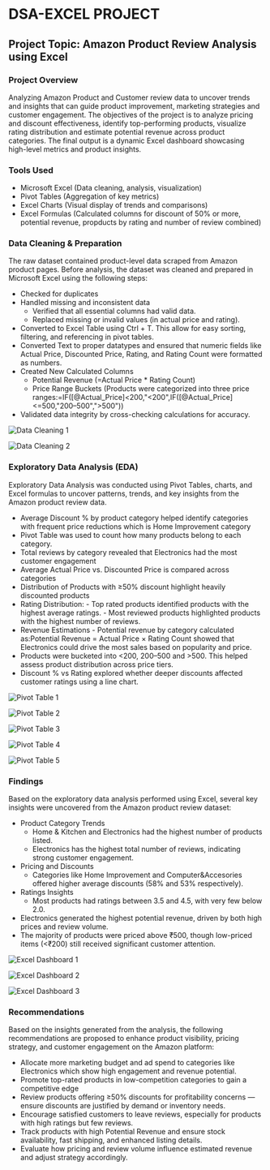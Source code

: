 # DSA-EXCEL PROJECT
## Project Topic: Amazon Product Review Analysis using Excel

### Project Overview
Analyzing Amazon Product and Customer review data to uncover trends and insights that can guide product improvement, marketing strategies and customer engagement. The objectives of the project is to analyze pricing and discount effectiveness, identify top-performing products, visualize rating distribution and estimate potential revenue across product categories. The final output is a dynamic Excel dashboard showcasing high-level metrics and product insights.

### Tools Used
- Microsoft Excel (Data cleaning, analysis, visualization)
- Pivot Tables (Aggregation of key metrics)
- Excel Charts (Visual display of trends and comparisons)
- Excel Formulas (Calculated columns for discount of 50% or more, potential revenue, propducts by rating and number of review combined)

### Data Cleaning & Preparation
The raw dataset contained product-level data scraped from Amazon product pages. Before analysis, the dataset was cleaned and prepared in Microsoft Excel using the following steps:
- Checked for duplicates
- Handled missing and inconsistent data
    - Verified that all essential columns had valid data.
    - Replaced missing or invalid values (in  actual price and rating).
- Converted to Excel Table using Ctrl + T. This allow for easy sorting, filtering, and referencing in pivot tables.
- Converted Text to proper datatypes and ensured that numeric fields like Actual Price, Discounted Price, Rating, and Rating Count were formatted as numbers.
- Created New Calculated Columns
    - Potential Revenue (=Actual Price * Rating Count)
    - Price Range Buckets (Products were categorized into three price ranges:=IF([@Actual_Price]<200,"<200",IF([@Actual_Price]<=500,"200–500",">500"))
- Validated data integrity by cross-checking calculations for accuracy.

![Data Cleaning 1](https://github.com/user-attachments/assets/e4f4ae31-792a-4613-a6b2-1f1fd716922f)

![Data Cleaning 2](https://github.com/user-attachments/assets/2cd39adc-423a-43d8-a7b8-719d6d72f92c)

### Exploratory Data Analysis (EDA)
Exploratory Data Analysis was conducted using Pivot Tables, charts, and Excel formulas to uncover patterns, trends, and key insights from the Amazon product review data.
- Average Discount % by product category helped identify categories with frequent price reductions which is Home Improvement category
- Pivot Table was used to count how many products belong to each category.
- Total reviews by category revealed that Electronics had the most customer engagement
- Average Actual Price vs. Discounted Price is compared across categories
- Distribution of Products with ≥50% discount highlight heavily discounted products
- Rating Distribution:
      - Top rated products identified products with the highest average ratings.
      - Most reviewed products highlighted products with the highest number of reviews.
- Revenue Estimations
      - Potential revenue by category calculated as:Potential Revenue = Actual Price × Rating Count showed that Electronics could drive the most sales based on popularity and price.
- Products were bucketed into <200, 200–500 and >500. This helped assess product distribution across price tiers.
- Discount % vs Rating explored whether deeper discounts affected customer ratings using a line chart.

![Pivot Table 1](https://github.com/user-attachments/assets/bd373adf-cd22-4515-8c9d-cb37d9ac6242)

![Pivot Table 2](https://github.com/user-attachments/assets/090c59c9-5f01-4a7d-9b4a-e882030ed381)

![Pivot Table 3](https://github.com/user-attachments/assets/315825ab-ce41-4bb2-8396-e58c4df231df)

![Pivot Table 4](https://github.com/user-attachments/assets/25d17c57-b4b0-4650-87ff-defdb019da48)

![Pivot Table 5](https://github.com/user-attachments/assets/19be406d-902c-4471-8486-828f19f8837c)

### Findings
Based on the exploratory data analysis performed using Excel, several key insights were uncovered from the Amazon product review dataset:
- Product Category Trends
     - Home & Kitchen and Electronics had the highest number of products listed.
     - Electronics has the highest total number of reviews, indicating strong customer engagement.
- Pricing and Discounts
    - Categories like Home Improvement and Computer&Accesories offered higher average discounts (58% and 53% respectively).
- Ratings Insights
    - Most products had ratings between 3.5 and 4.5, with very few below 2.0.
- Electronics generated the highest potential revenue, driven by both high prices and review volume.
- The majority of products were priced above ₹500, though low-priced items (<₹200) still received significant customer attention.

![Excel Dashboard 1](https://github.com/user-attachments/assets/dcde5ca2-5a60-4862-a395-ecceb218ac46)

![Excel Dashboard 2](https://github.com/user-attachments/assets/6866351c-051b-4575-9f60-4236d2e45a40)

![Excel Dashboard 3](https://github.com/user-attachments/assets/7b15c320-2ab9-4fc8-adc2-608583097eba)

### Recommendations
Based on the insights generated from the analysis, the following recommendations are proposed to enhance product visibility, pricing strategy, and customer engagement on the Amazon platform:
- Allocate more marketing budget and ad spend to categories like Electronics which show high engagement and revenue potential.
- Promote top-rated products in low-competition categories to gain a competitive edge
- Review products offering ≥50% discounts for profitability concerns — ensure discounts are justified by demand or inventory needs.
- Encourage satisfied customers to leave reviews, especially for products with high ratings but few reviews.
- Track products with high Potential Revenue and ensure stock availability, fast shipping, and enhanced listing details.
- Evaluate how pricing and review volume influence estimated revenue and adjust strategy accordingly.




